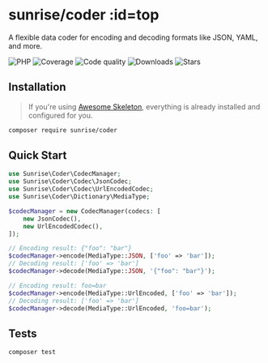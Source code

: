 [//]: # (TODO: Описать работу с контекстом)

# sunrise/coder :id=top

A flexible data coder for encoding and decoding formats like JSON, YAML, and more.

![PHP](https://img.shields.io/packagist/dependency-v/sunrise/coder/php?style=social&logo=php&label=PHP)
![Coverage](https://img.shields.io/scrutinizer/coverage/g/sunrise-php/coder?style=social)
![Code quality](https://img.shields.io/scrutinizer/quality/g/sunrise-php/coder?style=social)
![Downloads](https://img.shields.io/packagist/dt/sunrise/coder?style=social)
![Stars](https://img.shields.io/github/stars/sunrise-php/coder?style=social)

## Installation

> If you're using [Awesome Skeleton](/docs/packages/sunrise/awesome-skeleton/), everything is already installed and configured for you.

```bash
composer require sunrise/coder
```

## Quick Start

```php
use Sunrise\Coder\CodecManager;
use Sunrise\Coder\Codec\JsonCodec;
use Sunrise\Coder\Codec\UrlEncodedCodec;
use Sunrise\Coder\Dictionary\MediaType;

$codecManager = new CodecManager(codecs: [
    new JsonCodec(),
    new UrlEncodedCodec(),
]);

// Encoding result: {"foo": "bar"}
$codecManager->encode(MediaType::JSON, ['foo' => 'bar']);
// Decoding result: ['foo' => 'bar']
$codecManager->decode(MediaType::JSON, '{"foo": "bar"}');

// Encoding result: foo=bar
$codecManager->encode(MediaType::UrlEncoded, ['foo' => 'bar']);
// Decoding result: ['foo' => 'bar']
$codecManager->decode(MediaType::UrlEncoded, 'foo=bar');
```

## Tests

```bash
composer test
```

